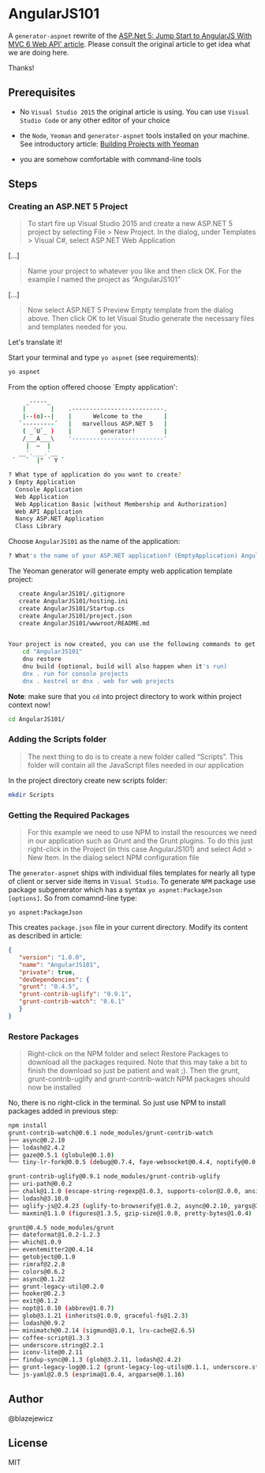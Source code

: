 # AngularJS101

A `generator-aspnet` rewrite of the [ASP.Net 5: Jump Start to AngularJS With MVC 6 Web API' article](http://www.c-sharpcorner.com/UploadFile/8c19e8/Asp-Net-5-jump-start-to-angularjs-with-mvc-6-web-api/). Please consult the original article to get idea what we are doing here. 

Thanks!

## Prerequisites

* No `Visual Studio 2015` the original article is using. You can use `Visual Studio Code` or any other editor of your choice

* the `Node`, `Yeoman` and `generator-aspnet` tools installed on your machine. See introductory article: [Building Projects with Yeoman](http://docs.asp.net/en/latest/client-side/yeoman.html)

* you are somehow comfortable with command-line tools

## Steps

### Creating an ASP.NET 5 Project

> To start fire up Visual Studio 2015 and create a new ASP.NET 5 project by selecting File > New  Project. In the dialog, under Templates > Visual C#, select ASP.NET Web Application

[...]

> Name your project to whatever you like and then click OK. For the example I named the project as “AngularJS101”

[...]

> Now select ASP.NET 5 Preview Empty template from the dialog above. Then click OK to let Visual Studio generate the necessary files and templates needed for you.

Let's translate it!

Start your terminal and type `yo aspnet` (see requirements):
```bash
yo aspnet
```
From the option offered choose `Empty application':
```bash
     _-----_
    |       |    .--------------------------.
    |--(o)--|    |      Welcome to the      |
   `---------´   |   marvellous ASP.NET 5   |
    ( _´U`_ )    |        generator!        |
    /___A___\    '--------------------------'
     |  ~  |     
   __'.___.'__   
 ´   `  |° ´ Y ` 

? What type of application do you want to create? 
❯ Empty Application 
  Console Application 
  Web Application 
  Web Application Basic [without Membership and Authorization] 
  Web API Application 
  Nancy ASP.NET Application 
  Class Library 
```
Choose `AngularJS101` as the name of the application:
```bash
? What's the name of your ASP.NET application? (EmptyApplication) AngularJS101
```
The Yeoman generator will generate empty web application template project:
```bash
   create AngularJS101/.gitignore
   create AngularJS101/hosting.ini
   create AngularJS101/Startup.cs
   create AngularJS101/project.json
   create AngularJS101/wwwroot/README.md


Your project is now created, you can use the following commands to get going
    cd "AngularJS101"
    dnu restore
    dnu build (optional, build will also happen when it's run)
    dnx . run for console projects
    dnx . kestrel or dnx . web for web projects
```

**Note**: make sure that you `cd` into project directory to work within project context now!
```bash
cd AngularJS101/
```
### Adding the Scripts folder

> The next thing to do is to create a new folder called “Scripts”. This folder will contain all the JavaScript files needed in our application

In the project directory create new scripts folder:

```bash
mkdir Scripts
```


### Getting the Required Packages

> For this example we need to use NPM to install the resources we need in our application such as Grunt and the Grunt plugins. To do this just right-click in the Project (in this case AngularJS101) and select Add > New Item. In the dialog select NPM configuration file

The `generator-aspnet` ships with individual files templates for nearly all type of client or server side items in `Visual Studio`. To generate `NPM` package use package subgenerator which has a syntax `yo aspnet:PackageJson [options]`. So from comamnd-line type:
```
yo aspnet:PackageJson
```
This creates `package.json` file in your current directory. Modify its content as described in article:
```JSON
{
   "version": "1.0.0",
   "name": "AngularJS101",
   "private": true,
   "devDependencies": {
   "grunt": "0.4.5",
   "grunt-contrib-uglify": "0.9.1",
   "grunt-contrib-watch": "0.6.1"
   }
}
```

### Restore Packages

> Right-click on the NPM folder and select Restore Packages to download all the packages required. Note that this may take a bit to finish the download so just be patient and wait ;). Then the grunt, grunt-contrib-uglify and grunt-contrib-watch NPM packages should now be installed

No, there is no right-click in the terminal. So just use NPM to install packages added in previous step:
```bash
npm install
grunt-contrib-watch@0.6.1 node_modules/grunt-contrib-watch
├── async@0.2.10
├── lodash@2.4.2
├── gaze@0.5.1 (globule@0.1.0)
└── tiny-lr-fork@0.0.5 (debug@0.7.4, faye-websocket@0.4.4, noptify@0.0.3, qs@0.5.6)

grunt-contrib-uglify@0.9.1 node_modules/grunt-contrib-uglify
├── uri-path@0.0.2
├── chalk@1.1.0 (escape-string-regexp@1.0.3, supports-color@2.0.0, ansi-styles@2.1.0, has-ansi@2.0.0, strip-ansi@3.0.0)
├── lodash@3.10.0
├── uglify-js@2.4.23 (uglify-to-browserify@1.0.2, async@0.2.10, yargs@3.5.4, source-map@0.1.34)
└── maxmin@1.1.0 (figures@1.3.5, gzip-size@1.0.0, pretty-bytes@1.0.4)

grunt@0.4.5 node_modules/grunt
├── dateformat@1.0.2-1.2.3
├── which@1.0.9
├── eventemitter2@0.4.14
├── getobject@0.1.0
├── rimraf@2.2.8
├── colors@0.6.2
├── async@0.1.22
├── grunt-legacy-util@0.2.0
├── hooker@0.2.3
├── exit@0.1.2
├── nopt@1.0.10 (abbrev@1.0.7)
├── glob@3.1.21 (inherits@1.0.0, graceful-fs@1.2.3)
├── lodash@0.9.2
├── minimatch@0.2.14 (sigmund@1.0.1, lru-cache@2.6.5)
├── coffee-script@1.3.3
├── underscore.string@2.2.1
├── iconv-lite@0.2.11
├── findup-sync@0.1.3 (glob@3.2.11, lodash@2.4.2)
├── grunt-legacy-log@0.1.2 (grunt-legacy-log-utils@0.1.1, underscore.string@2.3.3, lodash@2.4.2)
└── js-yaml@2.0.5 (esprima@1.0.4, argparse@0.1.16)
```

## Author

@blazejewicz

## License

MIT